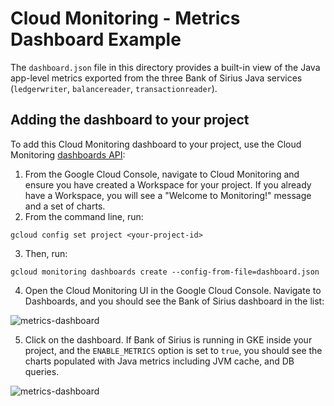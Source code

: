 # Cloud Monitoring - Metrics Dashboard Example 

The `dashboard.json` file in this directory provides a built-in view of the Java app-level metrics exported from the three Bank of Sirius Java services (`ledgerwriter`, `balancereader`, `transactionreader`). 

## Adding the dashboard to your project

To add this Cloud Monitoring dashboard to your project, use the Cloud Monitoring [dashboards API](https://cloud.google.com/monitoring/dashboards/api-dashboard): 

1. From the Google Cloud Console, navigate to Cloud Monitoring and ensure you have created a Workspace for your project. If you already have a Workspace, you will see a "Welcome to Monitoring!" message and a set of charts. 
2. From the command line, run:

```
gcloud config set project <your-project-id>
```

3. Then, run:

```
gcloud monitoring dashboards create --config-from-file=dashboard.json
```

4. Open the Cloud Monitoring UI in the Google Cloud Console. Navigate to Dashboards, and you should see the Bank of Sirius dashboard in the list: 


![metrics-dashboard](list_screenshot.png)

5. Click on the dashboard. If Bank of Sirius is running in GKE inside your project, and the `ENABLE_METRICS` option is set to `true`, you should see the charts populated with Java metrics including JVM cache, and DB queries. 

![metrics-dashboard](dashboard_screenshot.png)